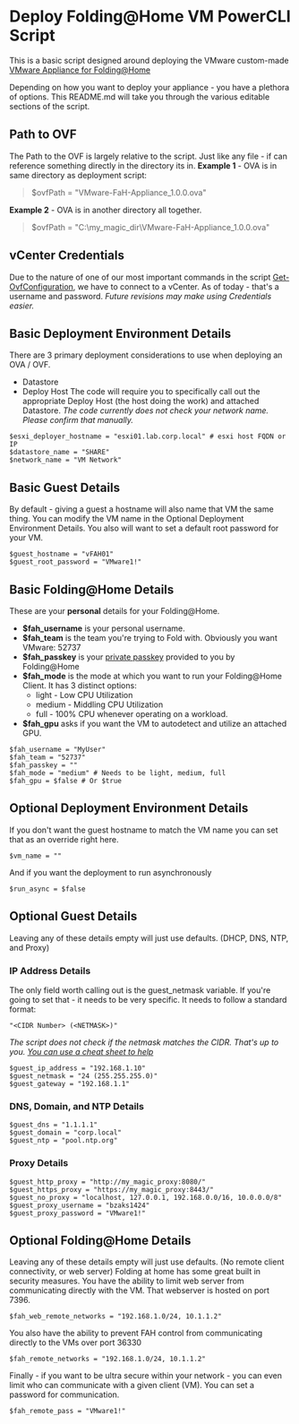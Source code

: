 # Deploy Folding@Home VM PowerCLI Script

This is a basic script designed around deploying the VMware custom-made [VMware Appliance for Folding@Home](https://flings.vmware.com/vmware-appliance-for-folding-home)

Depending on how you want to deploy your appliance - you have a plethora of options. This README.md will take you through the various editable sections of the script.

## Path to OVF
The Path to the OVF is largely relative to the script. Just like any file - if can reference something directly in the directory its in.
**Example 1** - OVA is in same directory as deployment script:
> $ovfPath = "VMware-FaH-Appliance_1.0.0.ova"

**Example 2** - OVA is in another directory all together.
> $ovfPath = "C:\my_magic_dir\VMware-FaH-Appliance_1.0.0.ova"

## vCenter Credentials
Due to the nature of one of our most important commands in the script [Get-OvfConfiguration]([https://code.vmware.com/docs/10197/cmdlet-reference/doc/Get-OvfConfiguration.html](https://code.vmware.com/docs/10197/cmdlet-reference/doc/Get-OvfConfiguration.html)), we have to connect to a vCenter.  As of today - that's a username and password. *Future revisions may make using Credentials easier.*

## Basic Deployment Environment Details
There are 3 primary deployment considerations to use when deploying an OVA / OVF.
 - Datastore
 - Deploy Host
The code will require you to specifically call out the appropriate Deploy Host (the host doing the work) and attached Datastore.
*The code currently does not check your network name. Please confirm that manually.*
```
$esxi_deployer_hostname = "esxi01.lab.corp.local" # esxi host FQDN or IP
$datastore_name = "SHARE"
$network_name = "VM Network"
```
## Basic Guest Details
By default - giving a guest a hostname will also name that VM the same thing. You can modify the VM name in the Optional Deployment Environment Details. You also will want to set a default root password for your VM.
```
$guest_hostname = "vFAH01"
$guest_root_password = "VMware1!"
```

## Basic Folding@Home Details
These are your **personal** details for your Folding@Home.

 - **$fah_username** is your personal username.
 - **$fah_team** is the team you're trying to Fold with. Obviously you want VMware: 52737
 - **$fah_passkey** is your [private passkey]([https://foldingathome.org/support/faq/points/passkey/](https://foldingathome.org/support/faq/points/passkey/)) provided to you by Folding@Home
 - **$fah_mode** is the mode at which you want to run your Folding@Home Client. It has 3 distinct options:
	 - light - Low CPU Utilization
	 - medium - Middling CPU Utilization
	 - full - 100% CPU whenever operating on a workload.
 - **$fah_gpu** asks if you want the VM to autodetect and utilize an attached GPU.
```
$fah_username = "MyUser"
$fah_team = "52737"
$fah_passkey = ""
$fah_mode = "medium" # Needs to be light, medium, full
$fah_gpu = $false # Or $true
```

## Optional Deployment Environment Details
If you don't want the guest hostname to match the VM name you can set that as an override right here.
```
$vm_name = ""
```
And if you want the deployment to run asynchronously
```
$run_async = $false
```

## Optional Guest Details
Leaving any of these details empty will just use defaults. (DHCP, DNS, NTP, and Proxy)
### IP Address Details
The only field worth calling out is the guest_netmask variable. If you're going to set that - it needs to be very specific. It needs to follow a standard format:
```
"<CIDR Number> (<NETMASK>)"
```
*The script does not check if the netmask matches the CIDR. That's up to you. [You can use a cheat sheet to help]([https://www.aelius.com/njh/subnet_sheet.html](https://www.aelius.com/njh/subnet_sheet.html))*

```
$guest_ip_address = "192.168.1.10"
$guest_netmask = "24 (255.255.255.0)"
$guest_gateway = "192.168.1.1"
```
### DNS, Domain, and NTP Details
```
$guest_dns = "1.1.1.1"
$guest_domain = "corp.local"
$guest_ntp = "pool.ntp.org"
```
### Proxy Details
```
$guest_http_proxy = "http://my_magic_proxy:8080/"
$guest_https_proxy = "https://my_magic_proxy:8443/"
$guest_no_proxy = "localhost, 127.0.0.1, 192.168.0.0/16, 10.0.0.0/8"
$guest_proxy_username = "bzaks1424"
$guest_proxy_password = "VMware1!"
```


## Optional Folding@Home Details
Leaving any of these details empty will just use defaults. (No remote client connectivity, or web server)
Folding at home has some great built in security measures.
You have the ability to limit web server from communicating directly with the VM. That webserver is hosted on port 7396.
```
$fah_web_remote_networks = "192.168.1.0/24, 10.1.1.2"
```
You also have the ability to prevent FAH control from communicating directly to the VMs over port 36330
```
$fah_remote_networks = "192.168.1.0/24, 10.1.1.2"
```
Finally - if you want to be ultra secure within your network - you can even limit who can communicate with a given client (VM). You can set a password for communication.
```
$fah_remote_pass = "VMware1!"
```
